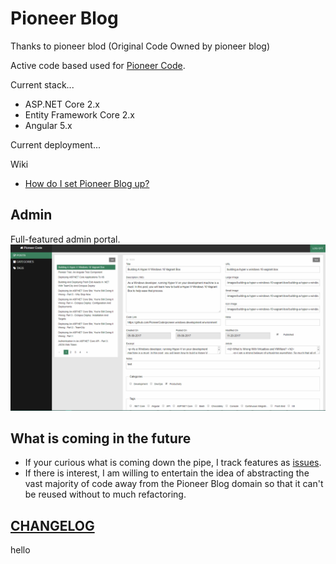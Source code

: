 # Pioneer Blog
Thanks to pioneer blod (Original Code Owned by pioneer blog)

Active code based used for [Pioneer Code](https://pioneercode.com).

Current stack...
- ASP.NET Core 2.x
- Entity Framework Core 2.x
- Angular 5.x

Current deployment...
  
Wiki
 - [How do I set Pioneer Blog up?](https://github.com/PioneerCode/pioneer-blog.git)

## Admin 
Full-featured admin portal.
![alt text](assets/admin-screen.png)


## What is coming in the future

- If your curious what is coming down the pipe, I track features as [issues](https://github.com/PioneerCode/pioneer-blog/issues).
- If there is interest, I am willing to entertain the idea of abstracting the vast majority of code away from the Pioneer Blog domain so that it can't be reused without to much refactoring.  

## [CHANGELOG](CHANGELOG.md)
hello

